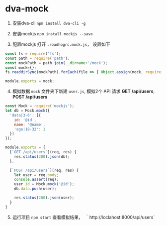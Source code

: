 # dva-mock

1. 安装dva-cli
`npm install dva-cli -g`

2. 安装mockjs
`npm install mockjs --save`

3. 配置mockjs
打开 `.roadhogrc.mock.js`， 设置如下
```javascript
const fs = require('fs');
const path = require('path');
const mockPath = path.join(__dirname+'/mock');
const mock={};
fs.readdirSync(mockPath).forEach(file => { Object.assign(mock, require('./mock/'+file)); });

module.exports = mock;
```

4. 模拟数据
`mock` 文件夹下新建  `user.js`, 模拟2个 API 请求 **GET /api/users**, **POST /api/users**
```javascript
const Mock = require('mockjs');
let db = Mock.mock({
  'data|3-6': [{
    id: '@id',
    name: '@name',
    'age|18-32': 1
  }]
});

module.exports = {
  [`GET /api/users`](req, res) {
    res.status(200).json(db);    
  },

  [`POST /api/users`](req, res) {
    let user = req.body;
    console.assert(req);
    user.id = Mock.mock('@id');
    db.data.push(user);

    res.status(200).json(user);
  }
}
```

5. 运行项目
`npm start`
查看模拟结果，　｀http://loclahost:8000/api/users`


